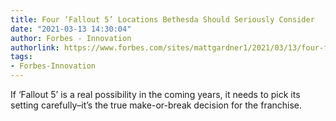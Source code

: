 ```yaml
---
title: Four ‘Fallout 5’ Locations Bethesda Should Seriously Consider
date: "2021-03-13 14:30:04"
author: Forbes - Innovation
authorlink: https://www.forbes.com/sites/mattgardner1/2021/03/13/four-fallout-5-locations-bethesda-should-seriously-consider/
tags:
- Forbes-Innovation
---
```

If ‘Fallout 5’ is a real possibility in the coming years, it needs to pick its setting carefully–it’s the true make-or-break decision for the franchise.